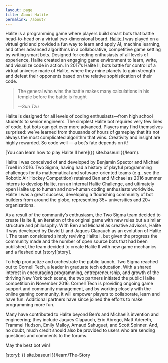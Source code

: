 ```yaml
---
layout: page
title: About Halite
permalink: /about/
---
```


Halite is a programming game where players build smart bots that battle head-to-head on a virtual two-dimensional board. [Halite I][halite-i] was played on a virtual grid and provided a fun way to learn and apply AI, machine learning, and other advanced algorithms in a collaborative, competitive game setting by writing smart bots. Designed for coding enthusiasts of all levels of experience, Halite created an engaging game environment to learn, write, and visualize code in action. In 2017’s Halite II, bots battle for control of a virtual universe made of Halite, where they mine planets to gain strength and defeat their opponents based on the relative sophistication of their code.

> The general who wins the battle makes many calculations in his temple before the battle is fought
>
> --<cite>Sun Tzu</cite>

Halite is designed for all levels of coding enthusiasts—from high school students to senior engineers. The simplest Halite bot requires very few lines of code, but bots can get ever more advanced. Players may find themselves surprised: we’ve learned from thousands of hours of gameplay that it’s not always the most complicated algorithm that wins. Creativity and insight are highly rewarded. So code well — a bot’s fate depends on it! 

[You can learn how to play Halite II here]({{ site.baseurl }}/learn).

Halite I was conceived of and developed by Benjamin Spector and Michael Truell in 2016.  Two Sigma, having had a history of playful programming challenges for its mathematical and software-oriented teams (e.g., see the Robotic Air Hockey Competition) retained Ben and Michael as 2016 summer interns to develop Halite, run an internal Halite Challenge, and ultimately open Halite up to human and non-human coding enthusiasts worldwide. Halite I was a great success, developing a flourishing community of bot builders from around the globe, representing 35+ universities and 20+ organizations. 

As a result of the community’s enthusiasm, the Two Sigma team decided to create Halite II, an iteration of the original game with new rules but a similar structure and philosophy. With Ben and Michael as creative advisors, Halite II was developed by David Li and Jaques Clapauch as an evolution of Halite I. The team considered simply reviving Halite I, but given the progress the community made and the number of open source bots that had been published, the team decided to create Halite II with new game mechanics and a fleshed out [story][story].

To help productize and orchestrate the public launch, Two Sigma reached out to Cornell Tech, a leader in graduate tech education. With a shared interest in encouraging programming, entrepreneurship, and growth of the thriving New York tech scene, the two partners initiated the public Halite competition in November 2016. Cornell Tech is providing ongoing game support and community management, and by working closely with the online gaming community, it will empower players to collaborate, learn and have fun. Additional partners have since joined the efforts to make programming more fun.

Many have contributed to Halite beyond Ben’s and Michael’s invention and engineering; they include Jaques Clapauch, Eric Abrego, Matt Adereth, Trammel Hudson, Emily Malloy, Arnaud Sahuguet, and Scott Spinner. And, no doubt, much credit should also be provided to users who are sending questions and comments to the forums.

May the best bot win!

[halite-i]: http://halite.io
[story]: {{ site.baseurl }}/learn/The-Story